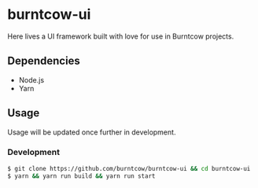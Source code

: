 # burntcow-ui

Here lives a UI framework built with love for use in Burntcow projects.

## Dependencies

* Node.js
* Yarn 

## Usage 

Usage will be updated once further in development. 

### Development 

```sh
$ git clone https://github.com/burntcow/burntcow-ui && cd burntcow-ui 
$ yarn && yarn run build && yarn run start
```